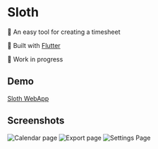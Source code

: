 
# Sloth

🦥 An easy tool for creating a timesheet

💙 Built with [Flutter](https://flutter.dev/)

🚧 Work in progress

## Demo

[Sloth WebApp](https://hegenbarth.dev/sloth)

## Screenshots

![Calendar page](https://i.imgur.com/rcgoozV.png)
![Export page](https://i.imgur.com/NCMo5GP.png)
![Settings Page](https://i.imgur.com/TYaN4y1.png)
